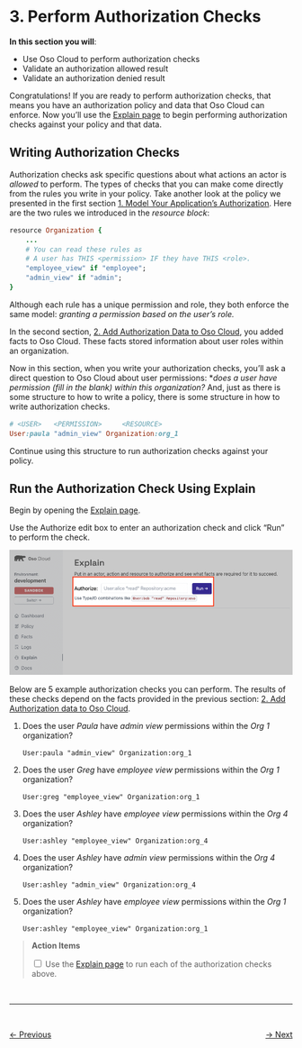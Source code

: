 # 3. Perform Authorization Checks
**In this section you will**:
- Use Oso Cloud to perform authorization checks
- Validate an authorization allowed result
- Validate an authorization denied result

Congratulations! If you are ready to perform authorization checks, that means you have an authorization policy and data
that Oso Cloud can enforce. Now you’ll use the [Explain page](https://ui.osohq.com/explain/) to begin performing
authorization checks against your policy and that data.

## Writing Authorization Checks
Authorization checks ask specific questions about what actions an actor is *allowed* to perform. The types of checks
that you can make come directly from the rules you write in your policy.
Take another look at the policy we presented in the first section
[1. Model Your Application’s Authorization](./1-model-your-app-authz). Here are the two rules we introduced in the
*resource block*:

```ruby
resource Organization {
    ...
    # You can read these rules as
    # A user has THIS <permission> IF they have THIS <role>.
    "employee_view" if "employee";
    "admin_view" if "admin";
}
```

Although each rule has a unique permission and role, they both enforce the same model: *granting a permission based on
the user’s role.*

In the second section, [2. Add Authorization Data to Oso Cloud](./2-add-authz-data), you added facts to Oso Cloud.
These facts stored information about user roles within an organization.

Now in this section, when you write your authorization checks, you’ll ask a direct question to Oso Cloud about user
permissions: **does a user have permission (fill in the blank) within this organization?* And, just as there is some
structure to how to write a policy, there is some structure in how to write authorization checks.

```ruby
# <USER>   <PERMISSION>     <RESOURCE>
User:paula "admin_view" Organization:org_1
```

Continue using this structure to run authorization checks against your policy.

## Run the Authorization Check Using Explain
Begin by opening the [Explain page](https://ui.osohq.com/explain/).

Use the Authorize edit box to enter an authorization check and click “Run” to perform the check.

![authorize-with-explain.png](./images/authorize-with-explain.png)

Below are 5 example authorization checks you can perform. The results of these checks depend on the facts provided in
the previous section: [2. Add Authorization data to Oso Cloud](./2-add-authz-data).

1. Does the user *Paula* have *admin view* permissions within the *Org 1* organization?

    ```
    User:paula "admin_view" Organization:org_1
    ```


1. Does the user *Greg* have *employee view* permissions within the *Org 1* organization?
    ```
    User:greg "employee_view" Organization:org_1
    ```

1. Does the user *Ashley* have *employee view* permissions within the *Org 4* organization?
    ```
    User:ashley "employee_view" Organization:org_4
    ```

1. Does the user *Ashley* have *admin view* permissions within the *Org 4* organization?
    ```
    User:ashley "admin_view" Organization:org_4
    ```

1. Does the user *Ashley* have *employee view* permissions within the *Org 1* organization?
    ```
    User:ashley "employee_view" Organization:org_1
    ```

> **Action Items**
> <div>
>     <input type="checkbox" name="ai_0"/>
>     <label for="ai_0"> Use the <a href="https://ui.osohq.com/explain/">Explain page</a> to run each of the authorization checks above.</label>
> </div>

<br/>

---

<br/>
<p style="text-align:left;">
    <a href="2-add-authz-data.md">← Previous</a>
    <span style="float:right;">
        <a href="4-monitor-and-debug-authz.md">→ Next</a>
    </span>
</p>